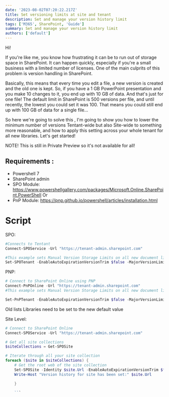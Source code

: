 ```yaml
---
date: '2023-08-02T07:20:22.217Z'
title: Set versioning limits at site and tenant
description: Set and manage your version history limit
tags: ['M365', SharePoint, 'Guide']
summary: Set and manage your version history limit
authors: ['default']
---
```


Hi!

If you're like me, you know how frustrating it can be to run out of storage space in SharePoint. It can happen quickly, especially if you're a small business with a limited number of licenses. One of the main culprits of this problem is version handling in SharePoint.

Basically, this means that every time you edit a file, a new version is created and the old one is kept. So, if you have a 1 GB PowerPoint presentation and you make 10 changes to it, you end up with 10 GB of data. And that's just for one file! The default limit in SharePoint is 500 versions per file, and until recently, the lowest you could set it was 100. That means you could still end up with 100 GB of data for a single file...

So here we're going to solve this , I'm going to show you how to lower the minimum number of versions Tentant-wide but also Site-wide to something more reasonable, and how to apply this setting across your whole tenant for all new libraries. Let's get started!

NOTE! This is still in Private Preview so it's not available for all!

## Requirements :

- Powershell 7
- SharePoint admin
- SPO Module: https://www.powershellgallery.com/packages/Microsoft.Online.SharePoint.PowerShell
  Or
- PnP Module: https://pnp.github.io/powershell/articles/installation.html

# Script

SPO:

```powershell
#Connects to Tentant
Connect-SPOService -Url "https://tenant-admin.sharepoint.com"

#This example sets Manual Version Storage Limits on all new document libraries at Tenant Level by limiting the number of major versions and the time (in days) versions are kept. Set EnableAutoExpirationVersionTrim as true for this.
Set-SPOTenant -EnableAutoExpirationVersionTrim $false -MajorVersionLimit 100 -ExpireVersionsAfterDays 30

```

PNP:

```powershell
# Connect to SharePoint Online using PNP
Connect-PnPOnline -Url "https://tenant-admin.sharepoint.com"
#This example sets Manual Version Storage Limits on all new document libraries at Tenant Level by limiting the number of major versions and the time (in days) versions are kept. Set EnableAutoExpirationVersionTrim as true for this.

Set-PnPTenant -EnableAutoExpirationVersionTrim $false -MajorVersionLimit 100 -ExpireVersionsAfterDays 30

```

Old lists Libraries need to be set to the new default value

Site Level:

````powershell
# Connect to SharePoint Online
Connect-SPOService -Url "https://tenant-admin.sharepoint.com"

# Get all site collections
$siteCollections = Get-SPOSite

# Iterate through all your site collection
foreach ($site in $siteCollections) {
    # Get the root web of the site collection
    Set-SPOSite -Identity $site.Url -EnableAutoExpirationVersionTrim $false -MajorVersionLimit 100          
    Write-Host "Version history for site has been set:" $site.Url

    }

    ```
````

